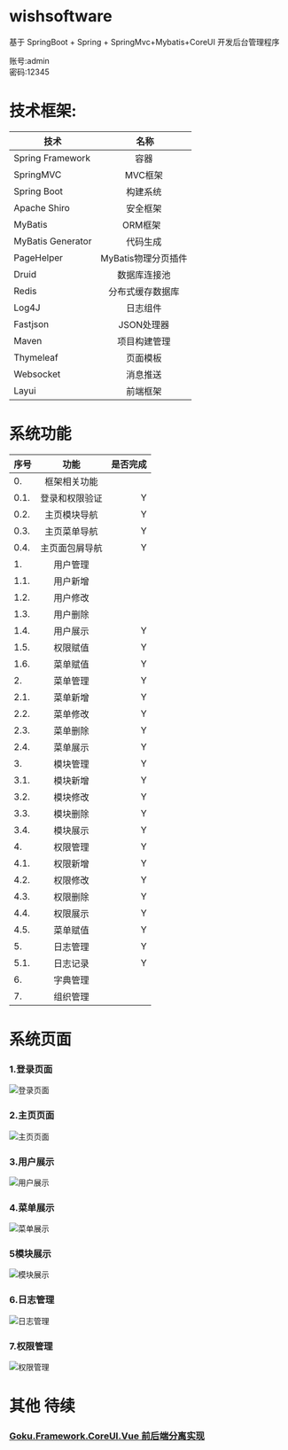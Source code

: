 # wishsoftware
基于 SpringBoot + Spring + SpringMvc+Mybatis+CoreUI 开发后台管理程序

账号:admin</br>
密码:12345

# 技术框架:
| **技术** |  **名称**| 
| ------   |:------:|
| Spring Framework | 容器  |
| SpringMVC | MVC框架  |
| Spring Boot|构建系统|
| Apache Shiro | 安全框架  |
| MyBatis | ORM框架  |
| MyBatis Generator | 代码生成  |
| PageHelper | MyBatis物理分页插件  |
| Druid | 数据库连接池  | 
| Redis | 分布式缓存数据库  |
| Log4J | 日志组件  | 
| Fastjson |JSON处理器|
| Maven | 项目构建管理  |
| Thymeleaf| 页面模板  |
| Websocket| 消息推送 |
| Layui| 前端框架 |

# 系统功能
| **序号** | **功能** | **是否完成**|
| ------------- |:-------------:| -------------:|
|0.|框架相关功能|
|0.1.|登录和权限验证|Y|
|0.2.|主页模块导航|Y|
|0.3.|主页菜单导航|Y|
|0.4.|主页面包屑导航|Y|
|1.|用户管理||
|1.1.|用户新增||
|1.2.|用户修改||
|1.3.|用户删除||
|1.4.|用户展示|Y|
|1.5.|权限赋值|Y|
|1.6.|菜单赋值|Y|
|2.|菜单管理|Y|
|2.1.|菜单新增|Y|
|2.2.|菜单修改|Y|
|2.3.|菜单删除|Y|
|2.4.|菜单展示|Y|
|3.|模块管理|Y|
|3.1.|模块新增|Y|
|3.2.|模块修改|Y|
|3.3.|模块删除|Y|
|3.4.|模块展示|Y|
|4.|权限管理|Y|
|4.1.|权限新增|Y|
|4.2.|权限修改|Y|
|4.3.|权限删除|Y|
|4.4.|权限展示|Y|
|4.5.|菜单赋值|Y|
|5.|日志管理|Y|
|5.1.|日志记录|Y|
|6.|字典管理||
|7.|组织管理||


# 系统页面
### 1.登录页面
![登录页面](http://images.cnblogs.com/cnblogs_com/nbfujx/1146065/o_TIM%e6%88%aa%e5%9b%be20180111092442.png)
### 2.主页页面
![主页页面](http://images.cnblogs.com/cnblogs_com/nbfujx/1146065/o_TIM%e6%88%aa%e5%9b%be20180111092512.png)
### 3.用户展示
![用户展示](http://images.cnblogs.com/cnblogs_com/nbfujx/1146065/o_TIM%e6%88%aa%e5%9b%be20180111092521.png)
### 4.菜单展示
![菜单展示](http://images.cnblogs.com/cnblogs_com/nbfujx/1146065/o_TIM%E6%88%AA%E5%9B%BE20180111092458.png)
### 5模块展示
![模块展示](http://images.cnblogs.com/cnblogs_com/nbfujx/1146065/o_TIM%E6%88%AA%E5%9B%BE20180112133002.png)
### 6.日志管理
![日志管理](http://images.cnblogs.com/cnblogs_com/nbfujx/1146065/o_QQ%e6%88%aa%e5%9b%be20180117203022.png)
### 7.权限管理
![权限管理](http://images.cnblogs.com/cnblogs_com/nbfujx/1146065/o_QQ%e6%88%aa%e5%9b%be20180123210224.jpg)


# 其他 待续
### [Goku.Framework.CoreUI.Vue 前后端分离实现](https://gitee.com/nbfujx/Goku.Framework.CoreUI.Vue) </br>
